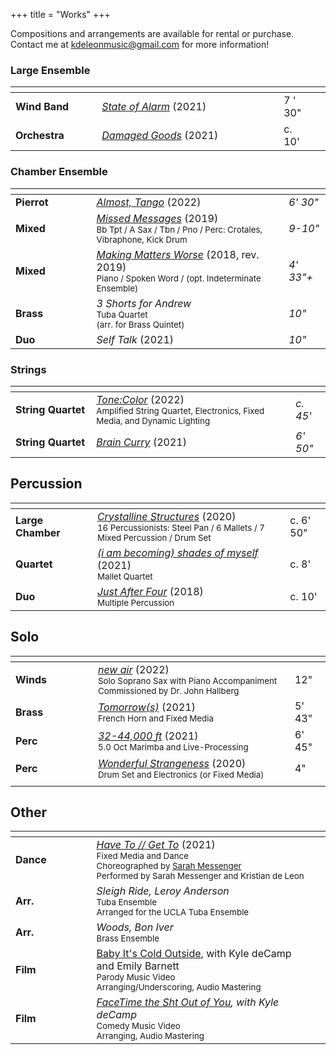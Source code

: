 +++
title = "Works"
+++


Compositions and arrangements are available for rental or purchase. <br>
Contact me at [kdeleonmusic@gmail.com](mailto:kdeleonmusic@gmail.com) for more information!
### Large Ensemble

| <img width=150/> | <img width=400/>                                 | <img width=50/> |     |
| ---------------- | ------------------------------------------------ | --------------- | --- |
| **Wind Band**    | [_State of Alarm_](/works/state_of_alarm) (2021) | 7 ' 30"         |     |
| **Orchestra**    | [_Damaged Goods_](/works/damaged_goods) (2021)   | c. 10'          |     |

### Chamber Ensemble

| <img width=150/> | <img width=400/>                                                                                                                           | <img width=50/> |
| ---------------- | ------------------------------------------------------------------------------------------------------------------------------------------ | --------------- |
| **Pierrot**      | [_Almost, Tango_](/works/almost_tango) (2022)                                                                                              | *6' 30"*        |
| **Mixed**        | [_Missed Messages_](/works/missed_messages) (2019)<br><sub>Bb Tpt / A Sax / Tbn / Pno / Perc: Crotales, Vibraphone, Kick Drum</sub>        | *9-10"*         |
| **Mixed**        | [_Making Matters Worse_](/works/making_matters_worse)  (2018, rev. 2019)<br><sub>Piano / Spoken Word / (opt. Indeterminate Ensemble)</sub> | *4' 33"+*       |
| **Brass**        | _3 Shorts for Andrew_<br><sub>Tuba Quartet<br>(arr. for Brass Quintet)</sub>                                                               | *10"*           |
| **Duo**          | _Self Talk_  (2021)<br>                                                                                                                    | *10"*           |

### Strings

| <img width=150/>   | <img width=400/>                                                                                                                                                           |          |
| ------------------ | -------------------------------------------------------------------------------------------------------------------------------------------------------------------------- | -------- |
| **String Quartet** | [*Tone:Color*](/works/tone_color) (2022)                                           <br><sub>Amplified String Quartet, Electronics, Fixed Media, and Dynamic Lighting</sub> | *c. 45'* |
| **String Quartet** | [*Brain Curry*](/works/brain_curry) (2021)                                                                                                                                 | *6' 50"* |
## Percussion
| <img width=150/>  | <img width=400/>                                                                                                                                                                   |           |
| ----------------- | ---------------------------------------------------------------------------------------------------------------------------------------------------------------------------------- | --------- |
| **Large Chamber** | [*Crystalline Structures*](/works/crystalline_structures) (2020)                          <br><sub>16 Percussionists: Steel Pan / 6 Mallets / 7 Mixed Percussion / Drum Set </sub> | c. 6' 50" |
| **Quartet**       | [*(i am becoming) shades of myself*](/works/shades)  (2021)<br><sub>Mallet Quartet</sub>                                                                                           | c. 8'     |
| **Duo**           | [*Just After Four*](/works/just_after_four) (2018)                                        <br><sub>Multiple Percussion</sub>                                                       | c. 10'    |

## Solo
| <img width=150/> | <img width=400/>                                                                                                                                                                       |        |
| ---------------- | -------------------------------------------------------------------------------------------------------------------------------------------------------------------------------------- | ------ |
| **Winds**        | [*new air*](/works/new_air) (2022)                                                       <br><sub>Solo Soprano Sax with Piano Accompaniment<br>Commissioned by Dr. John Hallberg</sub> | 12"    |
| **Brass**        | [*Tomorrow(s)*](/works/tomorrows)  (2021)                                              <br><sub>French Horn and Fixed Media</sub>                                                      | 5' 43" |
| **Perc**         | [*32-44,000 ft*](/works/32-44000ft) (2021)                                            <br><sub>5.0 Oct Marimba and Live-Processing</sub>                                               | 6' 45" |
| **Perc**<br>     | [*Wonderful Strangeness*](/works/wonderful_strangeness) (2020)                           <br><sub>Drum Set and Electronics (or Fixed Media)</sub>                                      | 4"     |
|                  |                                                                                                                                                                                        |        |
## Other

| <img width=150/> | <img width=400/>                                                                                                                                                                                                                                           |     |
| ---------------- | ---------------------------------------------------------------------------------------------------------------------------------------------------------------------------------------------------------------------------------------------------------- | --- |
| **Dance**        | [*Have To // Get To*](/works/have_to_get_to) (2021)                                      <br><sub>Fixed Media and Dance<br>Choreographed by [Sarah Messenger](https://www.sarahmessenger.com/) <br>Performed by Sarah Messenger and Kristian de Leon</sub> |     |
| **Arr.**         | *Sleigh Ride, Leroy Anderson*<br><sub>Tuba Ensemble   <br>Arranged for the UCLA Tuba Ensemble</sub>                                                                                                                                                        |     |
| **Arr.**         | *Woods, Bon Iver*<br><sub>Brass Ensemble</sub>                                                                                                                                                                                                             |     |
| **Film**<br>     | [Baby It's Cold Outside](https://www.youtube.com/watch?v=9csweWktG84), with Kyle deCamp and Emily Barnett<br><sub>Parody Music Video  <br>Arranging/Underscoring, Audio Mastering</sub><br>                                                                |     |
| **Film**         | *[FaceTime the Sht Out of You](https://www.youtube.com/watch?v=GVOg6lGmoW0), with Kyle deCamp* <br><sub>Comedy Music Video<br>Arranging, Audio Mastering</sub>                                                                                             |     |
